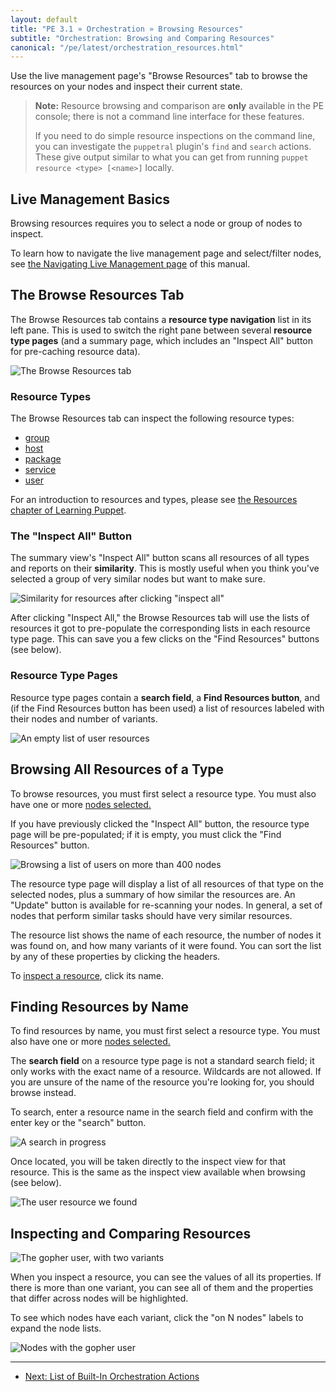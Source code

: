 ```yaml
---
layout: default
title: "PE 3.1 » Orchestration » Browsing Resources"
subtitle: "Orchestration: Browsing and Comparing Resources"
canonical: "/pe/latest/orchestration_resources.html"
---
```


Use the live management page's "Browse Resources" tab to browse the resources on your nodes and inspect their current state.

[live]: ./console_navigating_live_mgmt.html
[selected_nodes]: ./console_navigating_live_mgmt.html#selecting-nodes

> **Note:** Resource browsing and comparison are **only** available in the PE console; there is not a command line interface for these features.
>
> If you need to do simple resource inspections on the command line, you can investigate the `puppetral` plugin's `find` and `search` actions. These give output similar to what you can get from running `puppet resource <type> [<name>]` locally.

Live Management Basics
-----

Browsing resources requires you to select a node or group of nodes to inspect.

To learn how to navigate the live management page and select/filter nodes, see [the Navigating Live Management page][live] of this manual.

The Browse Resources Tab
-----

The Browse Resources tab contains a **resource type navigation** list in its left pane. This is used to switch the right pane between several **resource type pages** (and a summary page, which includes an "Inspect All" button for pre-caching resource data).

![The Browse Resources tab][live_resources_main]

### Resource Types

The Browse Resources tab can inspect the following resource types:

- [group](/references/3.3.latest/type.html#group)
- [host](/references/3.3.latest/type.html#host)
- [package](/references/3.3.latest/type.html#package)
- [service](/references/3.3.latest/type.html#service)
- [user](/references/3.3.latest/type.html#user)

For an introduction to resources and types, please see [the Resources chapter of Learning Puppet](/learning/ral.html).

### The "Inspect All" Button

The summary view's "Inspect All" button scans all resources of all types and reports on their **similarity**. This is mostly useful when you think you've selected a group of very similar nodes but want to make sure.

![Similarity for resources after clicking "inspect all"][live_resources_all_similarity]

After clicking "Inspect All," the Browse Resources tab will use the lists of resources it got to pre-populate the corresponding lists in each resource type page. This can save you a few clicks on the "Find Resources" buttons (see below).

### Resource Type Pages

Resource type pages contain a **search field**, a **Find Resources button**, and (if the Find Resources button has been used) a list of resources labeled with their nodes and number of variants.

![An empty list of user resources][live_resources_none]

Browsing All Resources of a Type
-----

To browse resources, you must first select a resource type. You must also have one or more [nodes selected.][selected_nodes]

If you have previously clicked the "Inspect All" button, the resource type page will be pre-populated; if it is empty, you must click the "Find Resources" button.

![Browsing a list of users on more than 400 nodes][live_resources_browse_users]

The resource type page will display a list of all resources of that type on the selected nodes, plus a summary of how similar the resources are. An "Update" button is available for re-scanning your nodes. In general, a set of nodes that perform similar tasks should have very similar resources.

The resource list shows the name of each resource, the number of nodes it was found on, and how many variants of it were found. You can sort the list by any of these properties by clicking the headers.

To [inspect a resource](#inspecting-and-comparing-resources), click its name.

Finding Resources by Name
-----

To find resources by name, you must first select a resource type. You must also have one or more [nodes selected.][selected_nodes]

The **search field** on a resource type page is not a standard search field; it only works with the exact name of a resource. Wildcards are not allowed. If you are unsure of the name of the resource you're looking for, you should browse instead.

To search, enter a resource name in the search field and confirm with the enter key or the "search" button.

![A search in progress][live_resources_searching]

Once located, you will be taken directly to the inspect view for that resource. This is the same as the inspect view available when browsing (see below).

![The user resource we found][live_resources_found]


Inspecting and Comparing Resources
-----

![The gopher user, with two variants][live_resources_gopher]

When you inspect a resource, you can see the values of all its properties. If there is more than one variant, you can see all of them and the properties that differ across nodes will be highlighted.

To see which nodes have each variant, click the "on N nodes" labels to expand the node lists.

![Nodes with the gopher user][live_resources_gopher_withnodes]


[live_resources_browse_users]: ./images/console/live_resources_browse_users.png
[live_resources_found]: ./images/console/live_resources_found.png
[live_resources_main]: ./images/console/live_resources_main.png
[live_resources_none]: ./images/console/live_resources_none.png
[live_resources_searching]: ./images/console/live_resources_searching.png
[live_resources_gopher_withnodes]: ./images/console/live_resources_gopher_withnodes.png
[live_resources_gopher]: ./images/console/live_resources_gopher.png
[live_resources_all_similarity]: ./images/console/live_resources_all_similarity.png

* * *

- [Next: List of Built-In Orchestration Actions](./orchestration_actions.html)
